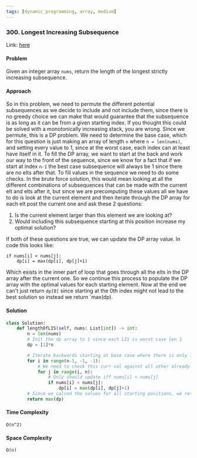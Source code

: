 ```yaml
---
tags: [dynamic_programming, array, medium]
---
```


### 300. Longest Increasing Subsequence

Link: [here](https://leetcode.com/problems/longest-increasing-subsequence/description/)

#### Problem
Given an integer array `nums`, return the length of the longest strictly increasing subsequence.

#### Approach
So in this problem, we need to permute the different potential subsequences as we decide to include and not include them, since there is no greedy choice we can make that would guarantee that the subsequence is as long as it can be from a given starting index. If you thought this could be solved with a monotonically increasing stack, you are wrong. Since we permute, this is a DP problem.
We need to determine the base case, which for this question is just making an array of length `n` where `n = len(nums)`, and setting every value to 1, since at the worst case, each index can at least have itself in it.
To fill the DP array, we want to start at the back and work our way to the front of the sequence, since we know for a fact that if we start at index `n-1` the best case subsequence will always be 1 since there are no elts after that.
To fill values in the sequence we need to do some checks. In the brute force solution, this would mean looking at all the different combinations of subsequences that can be made with the current elt and elts after it, but since we are precomputing these values all we have to do is look at the current element and then iterate through the DP array for each elt post the current one and ask these 2 questions: 
1. Is the current element larger than this element we are looking at?
2. Would including this subsequence starting at this position increase my optimal solution?

If both of these questions are true, we can update the DP array value. In code this looks like:
```
if nums[i] < nums[j]:
    dp[i] = max(dp[i], dp[j]+1)
```
Which exists in the inner part of loop that goes through all the elts in the DP array after the current one. So we continue this process to populate the DP array with the optimal values for each starting element. 
Now at the end we can't just return `dp[0]` since starting at the 0th index might not lead to the best solution so instead we return `max(dp).

#### Solution
```python 
class Solution:
    def lengthOfLIS(self, nums: List[int]) -> int:
        n = len(nums)
        # Init the dp array to 1 since each LIS is worst case len 1
        dp = [1]*n

        # Iterate backwards starting at base case where there is only 1 elt
        for i in range(n-1, -1, -1):
            # We need to check this curr val against all other already calced subsequences
            for j in range(i, n):
                # Only should update iff nums[i] < nums[j]
                if nums[i] < nums[j]:
                    dp[i] = max(dp[i], dp[j]+1)
        # Since we calced the values for all starting positions, we return the max 
        return max(dp)
```

#### Time Complexity
`O(n^2)`

#### Space Complexity
`O(n)`

